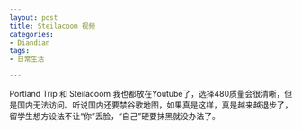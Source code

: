 ```yaml
---
layout: post
title: Steilacoom 视频
categories:
- Diandian
tags:
- 日常生活

---
```

Portland Trip 和 Steilacoom 我也都放在Youtube了，选择480质量会很清晰，但是国内无法访问。听说国内还要禁谷歌地图，如果真是这样，真是越来越退步了，留学生想方设法不让“你”丢脸，“自己”硬要抹黑就没办法了。
<br />
<br />